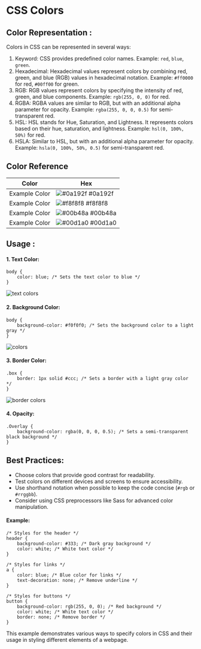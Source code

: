 
# CSS Colors

## Color Representation :
Colors in CSS can be represented in several ways:

1. Keyword:  CSS provides predefined color names. Example: `red`, `blue`, `green`.
2. Hexadecimal: Hexadecimal values represent colors by combining red, green, and blue (RGB) values in hexadecimal notation. Example: `#ff0000` for red, `#00ff00` for green.
3. RGB: RGB values represent colors by specifying the intensity of red, green, and blue components. Example: `rgb(255, 0, 0)` for red.
4. RGBA: RGBA values are similar to RGB, but with an additional alpha parameter for opacity. Example: `rgba(255, 0, 0, 0.5)` for semi-transparent red.
5. HSL: HSL stands for Hue, Saturation, and Lightness. It represents colors based on their hue, saturation, and lightness. Example: `hsl(0, 100%, 50%)` for red.
6. HSLA: Similar to HSL, but with an additional alpha parameter for opacity. Example: `hsla(0, 100%, 50%, 0.5)` for semi-transparent red.

## Color Reference

| Color             | Hex                                                                |
| ----------------- | ------------------------------------------------------------------ |
| Example Color | ![#0a192f](https://via.placeholder.com/10/0a192f?text=+) #0a192f |
| Example Color | ![#f8f8f8](https://via.placeholder.com/10/f8f8f8?text=+) #f8f8f8 |
| Example Color | ![#00b48a](https://via.placeholder.com/10/00b48a?text=+) #00b48a |
| Example Color | ![#00d1a0](https://via.placeholder.com/10/00b48a?text=+) #00d1a0 |


## Usage :
#### 1. Text Color:
```
body {
    color: blue; /* Sets the text color to blue */
}
```
![text colors](https://media.geeksforgeeks.org/wp-content/uploads/20200817161756/colorname.png)
#### 2. Background Color:
```
body {
    background-color: #f0f0f0; /* Sets the background color to a light gray */
}
```
![colors](https://designshack.net/wp-content/uploads/website-color-schemes.png)

#### 3. Border Color: 
```
.box {
    border: 1px solid #ccc; /* Sets a border with a light gray color */
}
```
![border colors](https://lh3.googleusercontent.com/ut9Ny61bsJ4y-WlNKJ6NYDn6WAOwPPb7bQWpHxrrTRGalJrnIDyZF1h6wInc6M4lZ8VlxF7GfmkXOkDt_AmSm8KjkfKqSgOAwt0QkKFF28d7L0t9W2t3v96ntFqCmmppoCXVzf7C)

#### 4. Opacity:
```
.Overlay {
    background-color: rgba(0, 0, 0, 0.5); /* Sets a semi-transparent black background */
}
```
## Best Practices:

- Choose colors that provide good contrast for readability.
- Test colors on different devices and screens to ensure accessibility.
- Use shorthand notation when possible to keep the code concise (`#rgb` or `#rrggbb`).
- Consider using CSS preprocessors like Sass for advanced color manipulation.

#### Example:
```
/* Styles for the header */
header {
    background-color: #333; /* Dark gray background */
    color: white; /* White text color */
}

/* Styles for links */
a {
    color: blue; /* Blue color for links */
    text-decoration: none; /* Remove underline */
}

/* Styles for buttons */
button {
    background-color: rgb(255, 0, 0); /* Red background */
    color: white; /* White text color */
    border: none; /* Remove border */
}
```
This example demonstrates various ways to specify colors in CSS and their usage in styling different elements of a webpage.


